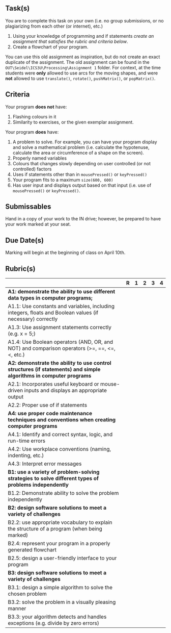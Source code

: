
Task(s)
-------
You are to complete this task on your own (i.e. no group submissions, or no plagiarizing from each other (or internet), etc.)

1.  Using your knowledge of programming and if statements _create an assignment that satisfies the rubric and criteria below_.
2.  Create a flowchart of your program.

You can use this old assignment as inspiration, but do not create an exact duplicate of the assignment.  The old assignment can be found in the ```OUT\Seidel\ICS3U\Processing\Assignment 1``` folder.  For context, at the time students were **only** allowed to use arcs for the moving shapes, and were **not** allowed to use ```translate()```, ```rotate()```, ```pushMatrix()```, or ```popMatrix()```.


Criteria
--------
Your program **does not** have:
  1. Flashing colours in it
  2. Similarity to exercises, or the given exemplar assignment.

Your program **does** have:
  1. A problem to solve. For example, you can have your program display and solve a mathematical problem (i.e. calculate the hypotenuse, calculate the area or circumference of a shape on the screen).
  2. Properly named variables 
  3. Colours that changes slowly depending on user controlled (or not controlled) factors
  4. Uses if statements other than in ```mousePressed()``` or ```keyPressed()```
  5. Your program fits to a maximum ```size(600, 600)```
  6. Has user input and displays output based on that input (i.e. use of ```mousePressed()``` or ```keyPressed()```.



Submissables
------------
Hand in a copy of your work to the IN drive; however, be prepared to have your work marked at your seat.


Due Date(s)
----------
Marking will begin at the beginning of class on April 10th.


Rubric(s)
---------
|                                          | R    | 1    | 2    | 3    | 4    |
| ---------------------------------------- | ---- | ---- | ---- | ---- | ---- |
| **A1: demonstrate the ability to use different data types in computer programs;** |      |      |      |      |      |
| A1.1: Use constants and variables, including integers, floats and Boolean values (if necessary) correctly |      |      |      |      |      |
| A1.3: Use assignment statements correctly (e.g. x = 5;) |      |      |      |      |      |
| A1.4: Use Boolean operators (AND, OR, and NOT) and comparison operators (>=, ==, <=, <, etc.) |      |      |      |      |      |
| **A2: demonstrate the ability to use control structures (if statements) and simple algorithms in computer programs** |      |      |      |      |      |
| A2.1: Incorporates useful keyboard or mouse-driven inputs and displays an appropriate output |      |      |      |      |      |
| A2.2: Proper use of if statements        |      |      |      |      |      |
| **A4: use proper code maintenance techniques and conventions when creating computer programs** |      |      |      |      |      |
| A4.1: Identify and correct syntax, logic, and run-time errors |      |      |      |      |      |
| A4.2: Use workplace conventions (naming, indenting, etc.) |      |      |      |      |      |
| A4.3: Interpret error messages           |      |      |      |      |      |
| **B1: use a variety of problem-solving strategies to solve different types of problems independently** |      |      |      |      |      |
| B1.2: Demonstrate ability to solve the problem independently |      |      |      |      |      |
| **B2: design software solutions to meet a variety of challenges** |      |      |      |      |      |
| B2.2: use appropriate vocabulary to explain the structure of a program (when being marked) |      |      |      |      |      |
| B2.4: represent your program in a properly generated flowchart |      |      |      |      |      |
| B2.5: design a user-friendly interface to your program |      |      |      |      |      |
| **B3: design software solutions to meet a variety of challenges** |      |      |      |      |      |
| B3.1: design a simple algorithm to solve the chosen problem |      |      |      |      |      |
| B3.2: solve the problem in a visually pleasing manner |      |      |      |      |      |
| B3.3: your algorithm detects and handles exceptions (e.g. divide by zero errors) |      |      |      |      |      |
